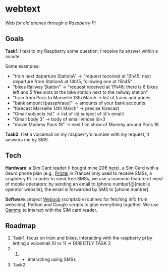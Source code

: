 webtext
=======

*Web for old phones through a Raspberry Pi*

## Goals
**Task1**: I text to my Raspberry some question,
I receive its answer within a minute.

Some examples:
- "train next departure StationA" -> "request received at 13h45: next departure from StationA at 14h15, following one at 15h45"
- "bikes Railway Station" -> "request received at 17h46: there is 6 bikes left and 5 free slots at the bike station next to the railway station"
- "train from Paris to Marseille 13th March -> list of trains and prices
- "bank amount [passphrase]" -> amounts of your bank accounts
- "forecast Marseille 14th March" -> precise forecast
- "Gmail subjects list" -> list of (id,subject of id's email)
- "Gmail body 3" -> body of email whose id=3
- "movie Mommy Paris 18" -> next film show of Mommy around Paris 18


**Task2**: I let a voicemail on my raspberry's number with my request, it answers me by SMS.


## Tech
**Hardware**: a Sim Card reader (I bought mine 20€ [here](http://www.huaweie220.com/)), a Sim Card with a 0euro phone plan (e.g., [Prixtel](http://www.prixtel.com/) in France) only used to receive SMSs, a raspberry Pi.
In order to send free SMSs, we use a common feature of most of mobile operators: by sending an email
to [phone number]@[mobile operator website], the email is forwarded by SMS to [phone number].

**Software**: project [Weboob](http://weboob.org/) (scriptable routines for fetching info from websites), Python and Google scripts to glue everything together. We use [Gammu](http://wammu.eu/) to interact with the SIM card reader.


## Roadmap
1. Task1, focus on train and bikes, interacting with the raspberry pi by letting a voicemail (0 or 1) -> DIRECTLY TASK 2
2. 1. + interacting using SMSs
3. Task2
